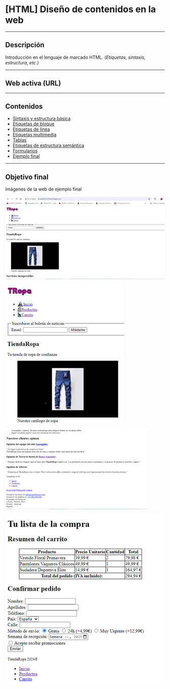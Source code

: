 # [HTML] Diseño de contenidos en la web
---
## Descripción

Introducción en el lenguaje de marcado HTML.
(*Etiquetas, sintaxis, estructura, etc.*)

---

## Web activa (URL)

---

## Contenidos

+ [Sintaxis y estructura básica](https://github.com/giramos/HTML---Web-content-design/tree/master/HTML/03%20-%20Sintaxis%20y%20estructura%20b%C3%A1sica)
+ [Etiquetas de bloque](https://github.com/giramos/HTML---Web-content-design/tree/master/HTML/04%20-%20Etiquetas%20de%20bloque)
+ [Etiquetas de línea](https://github.com/giramos/HTML---Web-content-design/tree/master/HTML/05%20-%20Etiquetas%20de%20l%C3%ADnea)
+ [Etiquetas multimedia](https://github.com/giramos/HTML---Web-content-design/tree/master/HTML/06%20-%20Etiquetas%20multimedia)
+ [Tablas](https://github.com/giramos/HTML---Web-content-design/tree/master/HTML/07%20-%20Tablas)
+ [Etiquetas de estructura semántica](https://github.com/giramos/HTML---Web-content-design/tree/master/HTML/08%20-%20Etiquetas%20de%20estructura%20sem%C3%A1ntica)
+ [Formularios](https://github.com/giramos/HTML---Web-content-design/tree/master/HTML/09%20-%20Formularios)
+ [Ejemplo final](https://github.com/giramos/HTML---Web-content-design/tree/master/HTML/11%20-%20Ejercicio%20final)
  
---

## Objetivo final

Imágenes de la web de ejemplo final


![Imagen web inicio 1](https://github.com/giramos/HTML---Web-content-design/blob/master/HTML/img/Imagen1.png)


![Imagen web inicio 2](https://github.com/giramos/HTML---Web-content-design/blob/master/HTML/img/Imagen2.png)


![Imagen web inicio 3](https://github.com/giramos/HTML---Web-content-design/blob/master/HTML/img/Imagen3.png)


![Imagen web inicio 4](https://github.com/giramos/HTML---Web-content-design/blob/master/HTML/img/Imagen4.png)

